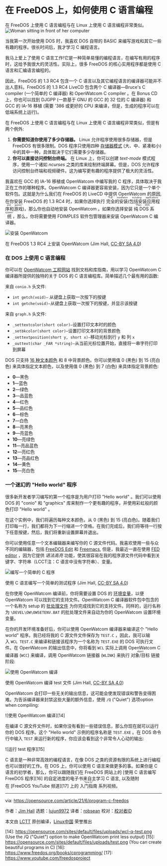 [#]: subject: (How to program in C on FreeDOS)
[#]: via: (https://opensource.com/article/21/6/program-c-freedos)
[#]: author: (Jim Hall https://opensource.com/users/jim-hall)
[#]: collector: (lujun9972)
[#]: translator: (robsean)
[#]: reviewer: ( )
[#]: publisher: ( )
[#]: url: ( )

在 FreeDOS 上，如何使用 C 语言编程
======
在 FreeDOS 上使用 C 语言编程与在 Linux 上使用 C 语言编程非常类似。
![Woman sitting in front of her computer][1]

当我第一次开始使用 DOS 时，我喜欢 DOS 自带的 BASIC 来编写游戏和其它一些有趣的程序。很长时间后，我才学习 C 编程语言。

我马上爱上了使用 C 语言工作!它是一种简单易懂的编程语言，在编写有用的程序时，这给予我很大的灵活性。实际上，很多 FreeDOS 的核心实用程序都是使用 C 语言和汇编语言编程的。

因此，FreeDOS 的 1.3 RC4 包含一个 C 语言以及其它编程语言的编译器可能并不出人意料。FreeDOS 的 1.3 RC4 LiveCD 包含两个 C 编译器—Bruce's C compiler (一个简单的 C 编译器) 和 OpenWatcom C compiler 。在 Bonus CD 上，你也可以找到 DJGPP (一款基于 GNU 的 GCC 的 32 位的 C 编译器) 和 GCC 的 IA-16 移植 (需要 '386 或更好的 CPU 来编译，但是，生成的程序可以在低端系统上运行)。

在 FreeDOS 上使用 C 语言编程与在 Linux 上使用 C 语言编程非常类似，但是有两个例外:

  1. **你需要知道你使用了多少存储器。** Linux 允许程序使用很多存储器，但是 FreeDOS 有很多限制。DOS 程序只使用四种 [存储器模式][2] (大、中、紧凑和小) 中的其中一种，具体取决于它们需要多少存储器。
  2. **你可以直接访问控制台终端。** 在 Linux 上，你可以创建 _text-mode_ 模式程序，使用一个诸如 _ncurses_ 之类的库来绘制终端屏幕。但是，DOS 允许程序访问控制台终端和视频硬件。这为编写更有趣的程序提供了极大的灵活性。



我喜欢在 GCC 的 IA-16 移植或 OpenWatcom 中编写我的 C 程序，具体取决于我正在工作的哪种程序。OpenWatcom C 编译器更容易安装，因为它只是一个单个软件包。这就是为什么我们在 FreeDOS 的 LiveCD 中提供 OpenWatcom 的原因, 在你安装 FreeDOS 的 1.3 RC4 时，如果你选择执行 <ruby>完全的安装(包括安装应用程序和游戏)<rt>"Full installation including applications and games"</rt></ruby>，那么你也自动地安装 OpenWatcom 。如果你选择安装 <ruby>纯 DOS 系统<rt> "Plain DOS system"</rt></ruby>，那么，你将需要使用 FDIMPLES 软件包管理器来安装 OpenWatcom C 编译器。

![安装 OpenWatcom][3]

在 FreeDOS 1.3 RC4 上安装 OpenWatcom
(Jim Hall, [CC-BY SA 4.0][4])

### 在 DOS 上使用 C 语言编程

你可以在 [OpenWatcom 工程网站][5] 找到文档和库指南，用以学习 OpenWatcom C 编译器所提供的独特的关于 DOS 的 C 语言编程库。简单描述几个最有用的函数:

来自 `conio.h` 头文件:

  * `int getch(void)—` 从键盘上获取一次按下的按键
  * `int getche(void)—`从键盘上获取一次按下的按键，并显示该按键



来自 `graph.h` 头文件:

  * `_settextcolor(short color)—`设置打印文本时的颜色
  * `_setbkcolor(short color)—`设置打印文本时的背景颜色
  * `_settextposition(short y, short x)—`移动光标到行 `y` 和 列 `x`
  * `_outtext(char _FAR *string)—`从当前光标位置开始，直接将一串字符打印到屏幕



DOS 只支持 [16 种文本颜色][6] 和 8 中背景颜色。你可以使用值 0 (黑色) 到 15 (亮白色) 来具体指定文本颜色，以及使用值 0 (黑色) 到 7 (白色) 来具体指定背景颜色:

  * **0**—黑色
  * **1**—蓝色
  * **2**—绿色
  * **3**—品蓝色
  * **4**—红色
  * **5**—品红色
  * **6**—棕色
  * **7**—白色
  * **8**—亮黑色
  * **9**—亮蓝色
  * **10**—亮绿色
  * **11**—亮品蓝色
  * **12**—亮红色
  * **13**—亮品红色
  * **14**—黄色
  * **15**—亮白色



### 一个迷幻的 "Hello world" 程序

很多新开发者学习编写的第一个程序是为用户打印 "Hello world" 。我们可以使用 DOS 的 "conio" 和 "graphics" 库来制作一个更有趣的程序，并使用彩虹般的颜色打印 "Hello world" 。

在这个实例中，我们将遍历每种文本颜色，从 0 (黑色) 到 15 (亮白色)。随着我们打印每一行，我们都将为下一行缩进一个空格。在我们完成后，我们将等待一行按下任意按键，然后，我们将重新设置屏幕并退出。

你可以使用任意一个文本编辑器来编写你的 C 源文件代码。我喜欢使用一些与众不同的编辑器，包括 [FreeDOS Edit][7] 和 [Freemacs][8], 但是，我最近一直在使用 [FED editor][9] ，因为它提供 _语法高亮_ 功能，使其很容易在我的程序源文件代码中看到关键字、字符串（LCCT注：C 语言中没有字符串）、变量。

![编写一个简单的 C 程序][10]

使用 C 语言编写一个简单的测试程序
(Jim Hall, [CC-BY SA 4.0][4])

在你使用 OpenWatcom 编译前，你将需要设置 DOS 的 [环境变量][11]，以便 OpenWatcom 可以找到它的支持文件。OpenWatcom C 编译器软件包中包含的一个名称为 setup 的 [批处理文件][12] 为你完成找到它的支持文件。同样的，运行名称为 `\DEVEL\OW\OWSETENV.BAT` 的批处理文件来自动为你的 OpenWatcom 设置环境变量。

在你的开发环境准备好后，你可以使用 OpenWatcom 编译器来编译这个 "Hello world" 程序。我已经将我的 C 源文件文件保存为 `TEST.C` ，因此，我可以输入 `WCL TEST.C` 来编译和链接该程序为一个名称为 `TEST.EXE` 的 DOS 可执行文件。在 OpenWatcom 的输出信息中，你将看到 `WCL` 实际上调用 OpenWatcom C 编译器 (`WCC`) 来编译，调用 OpenWatcom 链接器 (`WLINK`) 来执行 <ruby>对象/目标<rt>object</rt></ruby> 链接阶段:

![使用 OpenWatcom 编译][13]

使用 OpenWatcom 编译 test 文件
(Jim Hall, [CC-BY SA 4.0][4])

OpenWatcom 会打印一些无关的输出信息，这可能会使发现错误和警告变得困难。为告诉编译器来封禁这些大量的额外信息，使用 `/Q` ("Quiet") 选项option when compiling:

![使用 OpenWatcom 编译][14]

在编译 C 源文件文件时，如果你没有看到一些错误信息，那么你现在就可以运行你的 DOS 程序。这个 "Hello world" 示例的程序名称是 `TEST.EXE` 。在 DOS 命令行中输入 `TEST` 来运行新的程序，你应该会看到这个非常令人心动的输出:

![运行 test 程序][15]

C 语言是一种非常高效的编程语言，在像 DOS 之类的资源有限的系统上进行编程也可以很好的工作。在 DOS 上，你可以使用 C 语言来做更多的事。如果你是 C 语言的初学者，那么，你可以跟随我们在 FreeDOS 网站上的 [使用 C 语言编写 FreeDOS 程序][16] 的自定进度的电子书来自主学习 C 语言, 以及随附在 [FreeDOS YouTube 频道][17] 上的 <ruby>入门指南<rt>"how-to"</rt></ruby> 系列视频。

--------------------------------------------------------------------------------

via: https://opensource.com/article/21/6/program-c-freedos

作者：[Jim Hall][a]
选题：[lujun9972][b]
译者：[robsean](https://github.com/robsean)
校对：[校对者ID](https://github.com/校对者ID)

本文由 [LCTT](https://github.com/LCTT/TranslateProject) 原创编译，[Linux中国](https://linux.cn/) 荣誉推出

[a]: https://opensource.com/users/jim-hall
[b]: https://github.com/lujun9972
[1]: https://opensource.com/sites/default/files/styles/image-full-size/public/lead-images/OSDC_women_computing_2.png?itok=JPlR5aCA (Woman sitting in front of her computer)
[2]: https://devblogs.microsoft.com/oldnewthing/20200728-00/?p=104012
[3]: https://opensource.com/sites/default/files/uploads/install-ow.png (Installing OpenWatcom on FreeDOS 1.3 RC4)
[4]: https://creativecommons.org/licenses/by-sa/4.0/
[5]: http://openwatcom.org/
[6]: https://opensource.com/article/21/6/freedos-sixteen-colors
[7]: https://opensource.com/article/21/6/freedos-text-editor
[8]: https://opensource.com/article/21/6/freemacs
[9]: https://opensource.com/article/21/1/fed-editor
[10]: https://opensource.com/sites/default/files/uploads/fed-test.png (Writing a simple test program in C)
[11]: https://opensource.com/article/21/6/freedos-environment-variables
[12]: https://opensource.com/article/21/6/automate-tasks-bat-files-freedos
[13]: https://opensource.com/sites/default/files/uploads/wcl-test.png (Compiling the test program with OpenWatcom)
[14]: https://opensource.com/sites/default/files/uploads/wcl-q-test.png (Use the /Q ("Quiet") option to make OpenWatcom print less output)
[15]: https://opensource.com/sites/default/files/uploads/test.png (You can create beautiful programs in C)
[16]: https://www.freedos.org/books/cprogramming/
[17]: https://www.youtube.com/freedosproject

